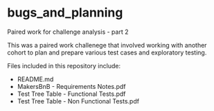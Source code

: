 # bugs_and_planning
Paired work for challenge analysis - part 2

This was a paired work challenege that involved working with another cohort to plan and prepare various test cases and exploratory testing.

Files included in this repository include:
- README.md
- MakersBnB - Requirements Notes.pdf
- Test Tree Table - Functional Tests.pdf
- Test Tree Table - Non Functional Tests.pdf
